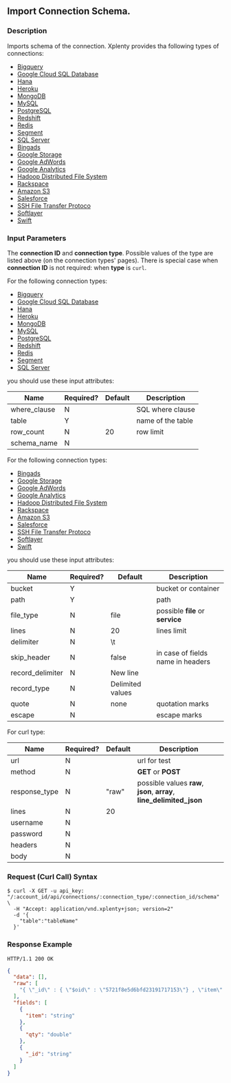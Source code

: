 ## Import Connection Schema.

### Description
Imports schema of the connection. Xplenty provides tha following types of connections:

* [Bigquery](https://github.com/xplenty/xplenty-api-doc-v2/blob/master/resources/connections/bigquery-connection.md)
* [Google Cloud SQL Database](https://github.com/xplenty/xplenty-api-doc-v2/blob/master/resources/connections/googlecloud.md)
* [Hana](https://github.com/xplenty/xplenty-api-doc-v2/blob/master/resources/connections/hana-connection.md)
* [Heroku](https://github.com/xplenty/xplenty-api-doc-v2/blob/master/resources/connections/heroku-connection.md)
* [MongoDB](https://github.com/xplenty/xplenty-api-doc-v2/blob/master/resources/connections/mongo-connection.md)
* [MySQL](https://github.com/xplenty/xplenty-api-doc-v2/blob/master/resources/connections/mysql-connection.md)
* [PostgreSQL](https://github.com/xplenty/xplenty-api-doc-v2/blob/master/resources/connections/postgres-connection.md)
* [Redshift](https://github.com/xplenty/xplenty-api-doc-v2/blob/master/resources/connections/redshift-connection.md)
* [Redis](https://github.com/xplenty/xplenty-api-doc-v2/blob/master/resources/connections/redis-connection.md)
* [Segment](https://github.com/xplenty/xplenty-api-doc-v2/blob/master/resources/connections/segment-connection.md)
* [SQL Server](https://github.com/xplenty/xplenty-api-doc-v2/blob/master/resources/connections/sqlserver-connection.md)
* [Bingads](https://github.com/xplenty/xplenty-api-doc-v2/blob/master/resources/connections/bingads-connection.md)
* [Google Storage](https://github.com/xplenty/xplenty-api-doc-v2/blob/master/resources/connections/gs-connection.md)
* [Google AdWords](https://github.com/xplenty/xplenty-api-doc-v2/blob/master/resources/connections/adwords-connection.md)
* [Google Analytics](https://github.com/xplenty/xplenty-api-doc-v2/blob/master/resources/connections/analytics-connection.md)
* [Hadoop Distributed File System](https://github.com/xplenty/xplenty-api-doc-v2/blob/master/resources/connections/hdfs-connection.md)
* [Rackspace](https://github.com/xplenty/xplenty-api-doc-v2/blob/master/resources/connections/rackspace-connection.md)
* [Amazon S3](https://github.com/xplenty/xplenty-api-doc-v2/blob/master/resources/connections/s3-connection.md)
* [Salesforce](https://github.com/xplenty/xplenty-api-doc-v2/blob/master/resources/connections/salfesforce-connection.md)
* [SSH File Transfer Protoco](https://github.com/xplenty/xplenty-api-doc-v2/blob/master/resources/connections/sftp-connection.md)
* [Softlayer](https://github.com/xplenty/xplenty-api-doc-v2/blob/master/resources/connections/softlayer-connection.md)
* [Swift](https://github.com/xplenty/xplenty-api-doc-v2/blob/master/resources/connections/swift-connection.md)

### Input Parameters
The **connection ID** and **connection type**. Possible values of the type are listed above (on the connection types' pages).
There is special case when **connection ID** is not required: when **type** is `curl`.

For the following connection types:

* [Bigquery](https://github.com/xplenty/xplenty-api-doc-v2/blob/master/resources/connections/bigquery-connection.md)
* [Google Cloud SQL Database](https://github.com/xplenty/xplenty-api-doc-v2/blob/master/resources/connections/googlecloud.md)
* [Hana](https://github.com/xplenty/xplenty-api-doc-v2/blob/master/resources/connections/hana-connection.md)
* [Heroku](https://github.com/xplenty/xplenty-api-doc-v2/blob/master/resources/connections/heroku-connection.md)
* [MongoDB](https://github.com/xplenty/xplenty-api-doc-v2/blob/master/resources/connections/mongo-connection.md)
* [MySQL](https://github.com/xplenty/xplenty-api-doc-v2/blob/master/resources/connections/mysql-connection.md)
* [PostgreSQL](https://github.com/xplenty/xplenty-api-doc-v2/blob/master/resources/connections/postgres-connection.md)
* [Redshift](https://github.com/xplenty/xplenty-api-doc-v2/blob/master/resources/connections/redshift-connection.md)
* [Redis](https://github.com/xplenty/xplenty-api-doc-v2/blob/master/resources/connections/redis-connection.md)
* [Segment](https://github.com/xplenty/xplenty-api-doc-v2/blob/master/resources/connections/segment-connection.md)
* [SQL Server](https://github.com/xplenty/xplenty-api-doc-v2/blob/master/resources/connections/sqlserver-connection.md)

you should use these input attributes:

|Name|Required?|Default|Description|
|----|---------|-------|-----------|
where_clause|N| |SQL where clause
table|Y| | name of the table
row_count|N|20|row limit
schema_name|N| |

For the following connection types:

* [Bingads](https://github.com/xplenty/xplenty-api-doc-v2/blob/master/resources/connections/bingads-connection.md)
* [Google Storage](https://github.com/xplenty/xplenty-api-doc-v2/blob/master/resources/connections/gs-connection.md)
* [Google AdWords](https://github.com/xplenty/xplenty-api-doc-v2/blob/master/resources/connections/adwords-connection.md)
* [Google Analytics](https://github.com/xplenty/xplenty-api-doc-v2/blob/master/resources/connections/analytics-connection.md)
* [Hadoop Distributed File System](https://github.com/xplenty/xplenty-api-doc-v2/blob/master/resources/connections/hdfs-connection.md)
* [Rackspace](https://github.com/xplenty/xplenty-api-doc-v2/blob/master/resources/connections/rackspace-connection.md)
* [Amazon S3](https://github.com/xplenty/xplenty-api-doc-v2/blob/master/resources/connections/s3-connection.md)
* [Salesforce](https://github.com/xplenty/xplenty-api-doc-v2/blob/master/resources/connections/salfesforce-connection.md)
* [SSH File Transfer Protoco](https://github.com/xplenty/xplenty-api-doc-v2/blob/master/resources/connections/sftp-connection.md)
* [Softlayer](https://github.com/xplenty/xplenty-api-doc-v2/blob/master/resources/connections/softlayer-connection.md)
* [Swift](https://github.com/xplenty/xplenty-api-doc-v2/blob/master/resources/connections/swift-connection.md)

you should use these input attributes:

|Name|Required?|Default|Description|
|----|---------|-------|-----------|
bucket|Y| |bucket or container
path|Y| |path
file_type|N|file|possible **file** or **service**
lines|N|20|lines limit
delimiter|N|\t|
skip_header|N|false|in case of fields name in headers
record_delimiter|N|New line|
record_type|N|Delimited values|
quote|N|none|quotation marks
escape|N| |escape marks

For curl type:

|Name|Required?|Default|Description|
|----|---------|-------|-----------|
|url|N| |url for test
|method|N| |**GET** or **POST**
|response_type|N|"raw"|possible values **raw**, **json**, **array**, **line_delimited_json**
|lines|N|20|
|username|N| |
|password|N| |
|headers|N| |
|body|N| |




### Request (Curl Call) Syntax
```shell
$ curl -X GET -u api_key: "/:account_id/api/connections/:connection_type/:connection_id/schema" \
  -H "Accept: application/vnd.xplenty+json; version=2"
  -d '{
    "table":"tableName"
  }'
```

### Response Example
```HTTP
HTTP/1.1 200 OK
```

```json
{
  "data": [],
  "raw": [
    "{ \"_id\" : { \"$oid\" : \"5721f8e5d6bfd23191717153\"} , \"item\" : \"card\" , \"qty\" : 15.0}"
  ],
  "fields": [
    {
      "item": "string"
    },
    {
      "qty": "double"
    },
    {
      "_id": "string"
    }
  ]
}
```
